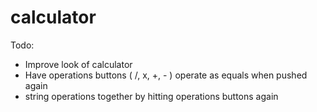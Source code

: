 # calculator

Todo:
- Improve look of calculator
- Have operations buttons ( /, x, +, - ) operate as equals when pushed again
- string operations together by hitting operations buttons again